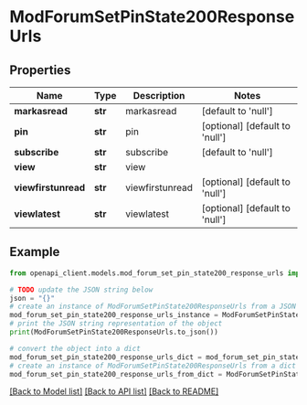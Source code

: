 # ModForumSetPinState200ResponseUrls


## Properties

Name | Type | Description | Notes
------------ | ------------- | ------------- | -------------
**markasread** | **str** | markasread | [default to 'null']
**pin** | **str** | pin | [optional] [default to 'null']
**subscribe** | **str** | subscribe | [default to 'null']
**view** | **str** | view | 
**viewfirstunread** | **str** | viewfirstunread | [optional] [default to 'null']
**viewlatest** | **str** | viewlatest | [optional] [default to 'null']

## Example

```python
from openapi_client.models.mod_forum_set_pin_state200_response_urls import ModForumSetPinState200ResponseUrls

# TODO update the JSON string below
json = "{}"
# create an instance of ModForumSetPinState200ResponseUrls from a JSON string
mod_forum_set_pin_state200_response_urls_instance = ModForumSetPinState200ResponseUrls.from_json(json)
# print the JSON string representation of the object
print(ModForumSetPinState200ResponseUrls.to_json())

# convert the object into a dict
mod_forum_set_pin_state200_response_urls_dict = mod_forum_set_pin_state200_response_urls_instance.to_dict()
# create an instance of ModForumSetPinState200ResponseUrls from a dict
mod_forum_set_pin_state200_response_urls_from_dict = ModForumSetPinState200ResponseUrls.from_dict(mod_forum_set_pin_state200_response_urls_dict)
```
[[Back to Model list]](../README.md#documentation-for-models) [[Back to API list]](../README.md#documentation-for-api-endpoints) [[Back to README]](../README.md)


